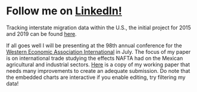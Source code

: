 # Follow me on [LinkedIn!](https://www.linkedin.com/in/miguel-dominguez-81708925b/)
Tracking interstate migration data within the U.S., the initial project for 2015 and 2019 can be found [here](https://archonprim3.github.io/InterstatePop/Interstate-Final-Revision-MARKDOWN.html).

If all goes well I will be presenting at the 98th annual conference for the [Western Economic Association International](https://weai.org/conferences/view/13/98th-Annual-Conference) in July. The focus of my paper is on international trade studying the effects NAFTA had on the Mexican agricultural and industrial sectors. [Here](https://archonprim3.github.io/InterstatePop/WEAI_WORKING_COPY-The_effects_of_NAFTA_on_the_Mexican_Agricultural_and_Industrial_Sectors-Miguel_Dominguez.docx) is a copy of my working paper that needs many improvements to create an adequate submission. Do note that the embedded charts are interactive if you enable editing, try filtering my data!
